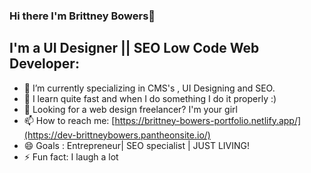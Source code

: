 ### Hi there I'm Brittney Bowers👋
## I'm a UI Designer ||  SEO Low Code Web Developer:
 
- 🔭 I’m currently specializing in CMS's , UI Designing and SEO.
- 👯 I learn quite fast and when I do something I do it properly :)
- 🤔 Looking for a web design freelancer? I'm your girl
- 📫 How to reach me: [https://brittney-bowers-portfolio.netlify.app/](https://dev-brittneybowers.pantheonsite.io/)
- 😄 Goals : Entrepreneur| SEO specialist | JUST LIVING!
- ⚡ Fun fact: I laugh a lot
<!--
**bee-byte/bee-byte** is a ✨ _special_ ✨ repository because its `README.md` (this file) appears on your GitHub profile.
